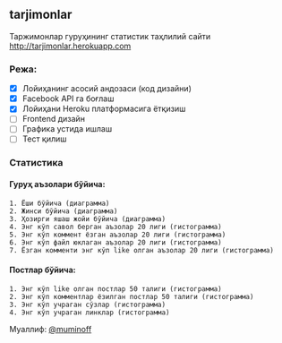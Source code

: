 ## tarjimonlar

Таржимонлар гуруҳининг статистик таҳлилий сайти http://tarjimonlar.herokuapp.com

### Режа:

- [x] Лойиҳанинг асосий андозаси (код дизайни)
- [x] Facebook API га боғлаш
- [x] Лойиҳани Heroku платформасига ётқизиш
- [ ] Frontend дизайн
- [ ] Графика устида ишлаш
- [ ] Тест қилиш

### Статистика

#### Гуруҳ аъзолари бўйича:

    1. Ёши бўйича (диаграмма)
    2. Жинси бўйича (диаграмма)
    3. Ҳозирги яшаш жойи бўйича (диаграмма)
    4. Энг кўп савол берган аъзолар 20 лиги (гистограмма)
    5. Энг кўп коммент ёзган аъзолар 20 лиги (гистограмма)
    6. Энг кўп файл юклаган аъзолар 20 лиги (гистограмма)
    7. Ёзган комменти энг кўп like олган аъзолар 20 лиги (гистограмма)

#### Постлар бўйичa:

    1. Энг кўп like олган постлар 50 талиги (гистограмма)
    2. Энг кўп комментлар ёзилган постлар 50 талиги (гистограмма)
    3. Энг кўп учраган сўзлар (гистограмма)
    4. Энг кўп учраган линклар (гистограмма)

Муаллиф: [@muminoff](https://github.com/muminoff/)
